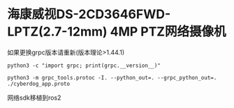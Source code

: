 # 海康威视DS-2CD3646FWD-LPTZ(2.7-12mm) 4MP PTZ网络摄像机

如果更换grpc版本请重新(版本理论>1.44.1)


```
python3 -c "import grpc; print(grpc.__version__)"

python3 -m grpc_tools.protoc -I. --python_out=. --grpc_python_out=. ./cyberdog_app.proto
```


网络sdk移植到ros2